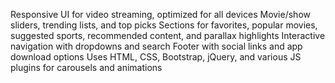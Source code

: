 Responsive UI for video streaming, optimized for all devices
Movie/show sliders, trending lists, and top picks
Sections for favorites, popular movies, suggested sports, recommended content, and parallax highlights
Interactive navigation with dropdowns and search
Footer with social links and app download options
Uses HTML, CSS, Bootstrap, jQuery, and various JS plugins for carousels and animations
